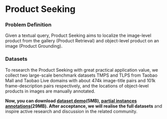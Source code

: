 # Product Seeking
### Problem Definition
Given a textual query, Product Seeking aims to localize the image-level product from the gallery (Product Retrieval) and object-level product on an image (Product Grounding).

### Datasets
To research the Product Seeking with great practical application value, we collect two large-scale benchmark datasets TMPS and TLPS from Taobao Mall and Taobao Live domains with about 474k image-title pairs and 101k frame-description pairs respectively, and the locations of object-level products in images are manually annotated. 

**Now, you can download [dataset demo](https://tao-grounding.oss-cn-hangzhou.aliyuncs.com/Dataset%20demo.zip)(5MB), [partial instances]() [annotations](https://tao-grounding.oss-cn-hangzhou.aliyuncs.com/Data%20annotations.zip)(29MB). After acceptance, we will realise the full datasets** and inspire active research and discussion in the related community.
